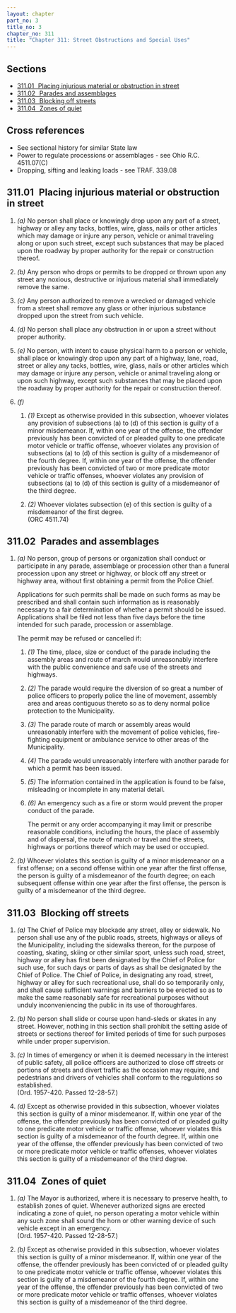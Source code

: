 ```yaml
---
layout: chapter
part_no: 3
title_no: 3
chapter_no: 311
title: "Chapter 311: Street Obstructions and Special Uses"
---
```


## Sections

* [311.01   Placing injurious material or obstruction in street](#31101-placing-injurious-material-or-obstruction-in-street)
* [311.02   Parades and assemblages](#31102-parades-and-assemblages)
* [311.03   Blocking off streets](#31103-blocking-off-streets)
* [311.04   Zones of quiet](#31104-zones-of-quiet)

## Cross references

* See sectional history for similar State law
* Power to regulate processions or assemblages - see Ohio R.C. 4511.07(C)
* Dropping, sifting and leaking loads - see TRAF. 339.08

## 311.01   Placing injurious material or obstruction in street

1. _(a)_ No person shall place or knowingly drop upon any part of a street,
highway or alley any tacks, bottles, wire, glass, nails or other articles which
may damage or injure any person, vehicle or animal traveling along or upon such
street, except such substances that may be placed upon the roadway by proper
authority for the repair or construction thereof.

2. _(b)_ Any person who drops or permits to be dropped or thrown upon any
street any noxious, destructive or injurious material shall immediately remove
the same.

3. _(c)_ Any person authorized to remove a wrecked or damaged vehicle from a
street shall remove any glass or other injurious substance dropped upon the
street from such vehicle.

4. _(d)_ No person shall place any obstruction in or upon a street without
proper authority.

5. _(e)_ No person, with intent to cause physical harm to a person or vehicle,
shall place or knowingly drop upon any part of a highway, lane, road, street or
alley any tacks, bottles, wire, glass, nails or other articles which may damage
or injure any person, vehicle or animal traveling along or upon such highway,
except such substances that may be placed upon the roadway by proper authority
for the repair or construction thereof.

6. _(f)_

    1. _(1)_ Except as otherwise provided in this subsection, whoever violates
    any provision of subsections (a) to (d) of this section is guilty of a minor
    misdemeanor. If, within one year of the offense, the offender previously has
    been convicted of or pleaded guilty to one predicate motor vehicle or
    traffic offense, whoever violates any provision of subsections (a) to (d) of
    this section is guilty of a misdemeanor of the fourth degree. If, within one
    year of the offense, the offender previously has been convicted of two or
    more predicate motor vehicle or traffic offenses, whoever violates any
    provision of subsections (a) to (d) of this section is guilty of a
    misdemeanor of the third degree.

    2. _(2)_ Whoever violates subsection (e) of this section is guilty of a
    misdemeanor of the first degree.  
    (ORC 4511.74)

## 311.02   Parades and assemblages

1. _(a)_ No person, group of persons or organization shall conduct or
participate in any parade, assemblage or procession other than a funeral
procession upon any street or highway, or block off any street or highway area,
without first obtaining a permit from the Police Chief.  

    Applications for such permits shall be made on such forms as may be
    prescribed and shall contain such information as is reasonably necessary to
    a fair determination of whether a permit should be issued. Applications
    shall be filed not less than five days before the time intended for such
    parade, procession or assemblage.  

    The permit may be refused or cancelled if:

    1. _(1)_ The time, place, size or conduct of the parade including the
    assembly areas and route of march would unreasonably interfere with the
    public convenience and safe use of the streets and highways.

    2. _(2)_ The parade would require the diversion of so great a number of
    police officers to properly police the line of movement, assembly area and
    areas contiguous thereto so as to deny normal police protection to the
    Municipality.

    3. _(3)_ The parade route of march or assembly areas would unreasonably
    interfere with the movement of police vehicles, fire-fighting equipment or
    ambulance service to other areas of the Municipality.

    4. _(4)_ The parade would unreasonably interfere with another parade for
    which a permit has been issued.

    5. _(5)_ The information contained in the application is found to be false,
    misleading or incomplete in any material detail.

    6. _(6)_ An emergency such as a fire or storm would prevent the proper
    conduct of the parade.  

        The permit or any order accompanying it may limit or prescribe
        reasonable conditions, including the hours, the place of assembly and of
        dispersal, the route of march or travel and the streets, highways or
        portions thereof which may be used or occupied.

2. _(b)_ Whoever violates this section is guilty of a minor misdemeanor on a
first offense; on a second offense within one year after the first offense, the
person is guilty of a misdemeanor of the fourth degree; on each subsequent
offense within one year after the first offense, the person is guilty of a
misdemeanor of the third degree.

## 311.03   Blocking off streets

1. _(a)_ The Chief of Police may blockade any street, alley or sidewalk. No
person shall use any of the public roads, streets, highways or alleys of the
Municipality, including the sidewalks thereon, for the purpose of coasting,
skating, skiing or other similar sport, unless such road, street, highway or
alley has first been designated by the Chief of Police for such use, for such
days or parts of days as shall be designated by the Chief of Police. The Chief
of Police, in designating any road, street, highway or alley for such
recreational use, shall do so temporarily only, and shall cause sufficient
warnings and barriers to be erected so as to make the same reasonably safe for
recreational purposes without unduly inconveniencing the public in its use of
thoroughfares.

2. _(b)_ No person shall slide or course upon hand-sleds or skates in any
street. However, nothing in this section shall prohibit the setting aside of
streets or sections thereof for limited periods of time for such purposes
while under proper supervision.

3. _(c)_ In times of emergency or when it is deemed necessary in the interest
of public safety, all police officers are authorized to close off streets or
portions of streets and divert traffic as the occasion may require, and
pedestrians and drivers of vehicles shall conform to the regulations so
established.  
(Ord. 1957-420. Passed 12-28-57.)

4. _(d)_ Except as otherwise provided in this subsection, whoever violates this
section is guilty of a minor misdemeanor. If, within one year of the offense,
the offender previously has been convicted of or pleaded guilty to one
predicate motor vehicle or traffic offense, whoever violates this section is
guilty of a misdemeanor of the fourth degree. If, within one year of the
offense, the offender previously has been convicted of two or more predicate
motor vehicle or traffic offenses, whoever violates this section is guilty of a
misdemeanor of the third degree.

## 311.04   Zones of quiet

1. _(a)_ The Mayor is authorized, where it is necessary to preserve health, to
establish zones of quiet. Whenever authorized signs are erected indicating a
zone of quiet, no person operating a motor vehicle within any such zone shall
sound the horn or other warning device of such vehicle except in an emergency.  
(Ord. 1957-420. Passed 12-28-57.)

2. _(b)_ Except as otherwise provided in this subsection, whoever violates this
section is guilty of a minor misdemeanor. If, within one year of the offense,
the offender previously has been convicted of or pleaded guilty to one
predicate motor vehicle or traffic offense, whoever violates this section is
guilty of a misdemeanor of the fourth degree. If, within one year of the
offense, the offender previously has been convicted of two or more predicate
motor vehicle or traffic offenses, whoever violates this section is guilty of a
misdemeanor of the third degree.
